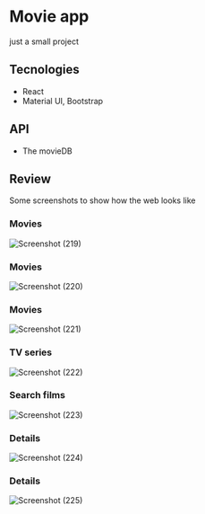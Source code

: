 # Movie app
just a small project
## Tecnologies
- React
- Material UI, Bootstrap
## API
- The movieDB
## Review
Some screenshots to show how the web looks like
### Movies
![Screenshot (219)](https://user-images.githubusercontent.com/94579029/144687362-2f2aa904-e4ad-479e-9f4c-a20868886ca7.png)
### Movies
![Screenshot (220)](https://user-images.githubusercontent.com/94579029/144687382-2d675757-93c9-4b5a-b6ac-8c3f16a24276.png)
### Movies
![Screenshot (221)](https://user-images.githubusercontent.com/94579029/144687389-4964f7db-7841-44a9-b7b0-11d6b863e368.png)
### TV series
![Screenshot (222)](https://user-images.githubusercontent.com/94579029/144687512-5096885f-d244-4587-a705-8d46aee45ae4.png)
### Search films
![Screenshot (223)](https://user-images.githubusercontent.com/94579029/144687524-5031e3c5-9820-490b-8aa7-76d034f20636.png)
### Details
![Screenshot (224)](https://user-images.githubusercontent.com/94579029/144687533-7c89a18d-61ff-4aaa-b27b-e863cf226861.png)
### Details
![Screenshot (225)](https://user-images.githubusercontent.com/94579029/144687537-e35c3ef0-e0a4-4a6f-9cca-29e7ba08981b.png)
